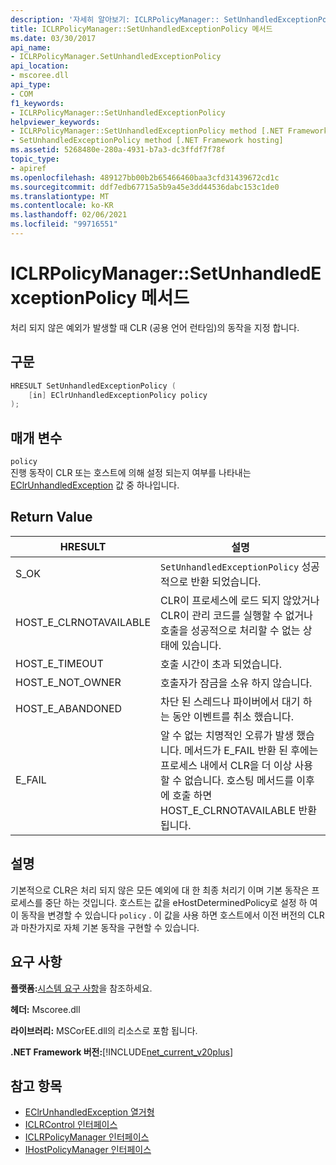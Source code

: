 ```yaml
---
description: '자세히 알아보기: ICLRPolicyManager:: SetUnhandledExceptionPolicy 메서드'
title: ICLRPolicyManager::SetUnhandledExceptionPolicy 메서드
ms.date: 03/30/2017
api_name:
- ICLRPolicyManager.SetUnhandledExceptionPolicy
api_location:
- mscoree.dll
api_type:
- COM
f1_keywords:
- ICLRPolicyManager::SetUnhandledExceptionPolicy
helpviewer_keywords:
- ICLRPolicyManager::SetUnhandledExceptionPolicy method [.NET Framework hosting]
- SetUnhandledExceptionPolicy method [.NET Framework hosting]
ms.assetid: 5268480e-280a-4931-b7a3-dc3ffdf7f78f
topic_type:
- apiref
ms.openlocfilehash: 489127bb00b2b65466460baa3cfd31439672cd1c
ms.sourcegitcommit: ddf7edb67715a5b9a45e3dd44536dabc153c1de0
ms.translationtype: MT
ms.contentlocale: ko-KR
ms.lasthandoff: 02/06/2021
ms.locfileid: "99716551"
---
```

# <a name="iclrpolicymanagersetunhandledexceptionpolicy-method"></a>ICLRPolicyManager::SetUnhandledExceptionPolicy 메서드

처리 되지 않은 예외가 발생할 때 CLR (공용 언어 런타임)의 동작을 지정 합니다.  
  
## <a name="syntax"></a>구문  
  
```cpp  
HRESULT SetUnhandledExceptionPolicy (  
    [in] EClrUnhandledExceptionPolicy policy  
);  
```  
  
## <a name="parameters"></a>매개 변수  

 `policy`  
 진행 동작이 CLR 또는 호스트에 의해 설정 되는지 여부를 나타내는 [EClrUnhandledException](eclrunhandledexception-enumeration.md) 값 중 하나입니다.  
  
## <a name="return-value"></a>Return Value  
  
|HRESULT|설명|  
|-------------|-----------------|  
|S_OK|`SetUnhandledExceptionPolicy` 성공적으로 반환 되었습니다.|  
|HOST_E_CLRNOTAVAILABLE|CLR이 프로세스에 로드 되지 않았거나 CLR이 관리 코드를 실행할 수 없거나 호출을 성공적으로 처리할 수 없는 상태에 있습니다.|  
|HOST_E_TIMEOUT|호출 시간이 초과 되었습니다.|  
|HOST_E_NOT_OWNER|호출자가 잠금을 소유 하지 않습니다.|  
|HOST_E_ABANDONED|차단 된 스레드나 파이버에서 대기 하는 동안 이벤트를 취소 했습니다.|  
|E_FAIL|알 수 없는 치명적인 오류가 발생 했습니다. 메서드가 E_FAIL 반환 된 후에는 프로세스 내에서 CLR을 더 이상 사용할 수 없습니다. 호스팅 메서드를 이후에 호출 하면 HOST_E_CLRNOTAVAILABLE 반환 됩니다.|  
  
## <a name="remarks"></a>설명  

 기본적으로 CLR은 처리 되지 않은 모든 예외에 대 한 최종 처리기 이며 기본 동작은 프로세스를 중단 하는 것입니다. 호스트는 값을 eHostDeterminedPolicy로 설정 하 여이 동작을 변경할 수 있습니다 `policy` . 이 값을 사용 하면 호스트에서 이전 버전의 CLR과 마찬가지로 자체 기본 동작을 구현할 수 있습니다.  
  
## <a name="requirements"></a>요구 사항  

 **플랫폼:**[시스템 요구 사항](../../get-started/system-requirements.md)을 참조하세요.  
  
 **헤더:** Mscoree.dll  
  
 **라이브러리:** MSCorEE.dll의 리소스로 포함 됩니다.  
  
 **.NET Framework 버전:**[!INCLUDE[net_current_v20plus](../../../../includes/net-current-v20plus-md.md)]  
  
## <a name="see-also"></a>참고 항목

- [EClrUnhandledException 열거형](eclrunhandledexception-enumeration.md)
- [ICLRControl 인터페이스](iclrcontrol-interface.md)
- [ICLRPolicyManager 인터페이스](iclrpolicymanager-interface.md)
- [IHostPolicyManager 인터페이스](ihostpolicymanager-interface.md)
